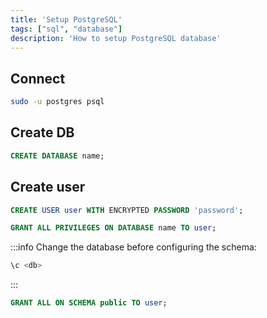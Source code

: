 ```yaml
---
title: 'Setup PostgreSQL'
tags: ["sql", "database"]
description: 'How to setup PostgreSQL database'
---
```


## Connect

```bash
sudo -u postgres psql
```

## Create DB

```sql
CREATE DATABASE name;
```

## Create user

```sql
CREATE USER user WITH ENCRYPTED PASSWORD 'password';
```

```sql
GRANT ALL PRIVILEGES ON DATABASE name TO user;
```

:::info
Change the database before configuring the schema:

```bash
\c <db>
```

:::

```sql
GRANT ALL ON SCHEMA public TO user;
```
